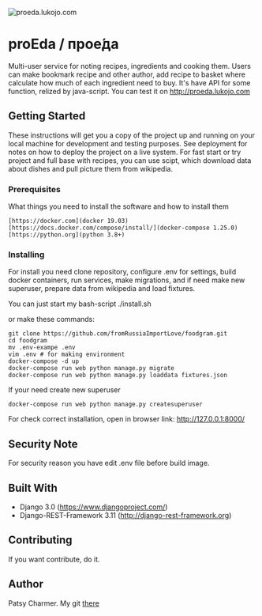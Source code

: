 ![proeda.lukojo.com](http://proeda.lukojo.com/static/recipes/images/dish.svg)

# proEda / прое́да

Multi-user service for noting recipes, ingredients and cooking them.
Users can make bookmark recipe and other author, add recipe to basket 
where calculate how much of each ingredient need to buy. 
It's have API for some function, relized by java-script.
You can test it on http://proeda.lukojo.com

## Getting Started

These instructions will get you a copy of the project up and running 
on your local machine for development and testing purposes. 
See deployment for notes on how to deploy the project on a live system.
For fast start or try project and full base with recipes, you can use
scipt, which download data about dishes and pull picture them from wikipedia.

### Prerequisites

What things you need to install the software and how to install them

```
[https://docker.com](docker 19.03)
[https://docs.docker.com/compose/install/](docker-compose 1.25.0)
[https://python.org](python 3.8+)
```

### Installing

For install you need clone repository, configure .env for settings, 
build docker containers, run services, make migrations, 
and if need make new superuser, prepare data from wikipedia and load fixtures.

You can just start my bash-script ./install.sh

or make these commands:

```
git clone https://github.com/fromRussiaImportLove/foodgram.git
cd foodgram
mv .env-exampe .env
vim .env # for making environment
docker-compose -d up
docker-compose run web python manage.py migrate
docker-compose run web python manage.py loaddata fixtures.json
```

If your need create new superuser
```
docker-compose run web python manage.py createsuperuser
```

For check correct installation, open in browser link: http://127.0.0.1:8000/

## Security Note

For security reason you have edit .env file before build image. 


## Built With

* Django 3.0 (https://www.djangoproject.com/)
* Django-REST-Framework 3.11 (http://django-rest-framework.org)

## Contributing

If you want contribute, do it. 

## Author

Patsy Charmer. My git [there](https://github.com/fromRussiaImportLove)
 